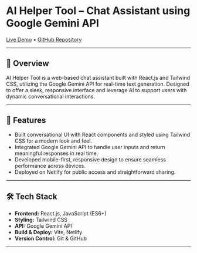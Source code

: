 # AI Helper Tool – Chat Assistant using Google Gemini API

[Live Demo](https://ai-helper-tool.netlify.app/) • [GitHub Repository](https://github.com/bagdenatasha2001/AI_Tool)

---

## 🧠 Overview  
AI Helper Tool is a web-based chat assistant built with React.js and Tailwind CSS, utilizing the Google Gemini API for real-time text generation. Designed to offer a sleek, responsive interface and leverage AI to support users with dynamic conversational interactions.

---

## 🚀 Features  
- Built conversational UI with React components and styled using Tailwind CSS for a modern look and feel.  
- Integrated Google Gemini API to handle user inputs and return meaningful responses in real time.  
- Developed mobile-first, responsive design to ensure seamless performance across devices.  
- Deployed on Netlify for public access and straightforward sharing.

---

## 🛠 Tech Stack  
- **Frontend:** React.js, JavaScript (ES6+)  
- **Styling:** Tailwind CSS  
- **API:** Google Gemini API  
- **Build & Deploy:** Vite, Netlify  
- **Version Control:** Git & GitHub

---


